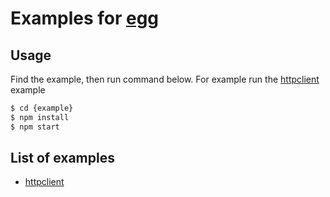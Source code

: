 # Examples for [egg]

## Usage

Find the example, then run command below. For example run the [httpclient] example

```bash
$ cd {example}
$ npm install
$ npm start
```

## List of examples

- [httpclient]

[egg]: https://github.com/eggjs/egg
[httpclient]: https://github.com/eggjs/examples/tree/master/httpclient
